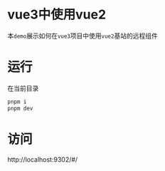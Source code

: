 # vue3中使用vue2

本`demo`展示如何在`vue3`项目中使用`vue2`基站的远程组件

# 运行

在当前目录
```bash
pnpm i
pnpm dev
```

# 访问

http://localhost:9302/#/
